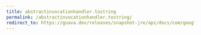 ```yaml
---
title: abstractinvocationhandler.tostring
permalink: /abstractinvocationhandler.tostring/
redirect_to: https://guava.dev/releases/snapshot-jre/api/docs/com/google/common/reflect/AbstractInvocationHandler.html#toString--
---
```

